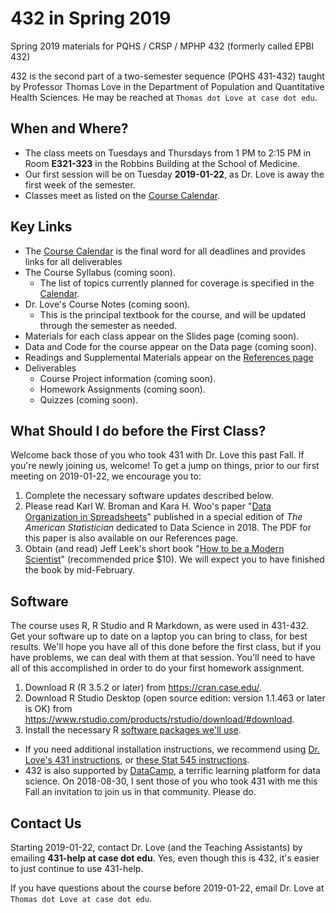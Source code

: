 # 432 in Spring 2019

Spring 2019 materials for PQHS / CRSP / MPHP 432 (formerly called EPBI 432)

432 is the second part of a two-semester sequence (PQHS 431-432) taught by Professor Thomas Love in the Department of Population and Quantitative Health Sciences. He may be reached at `Thomas dot Love at case dot edu`.

## When and Where?

- The class meets on Tuesdays and Thursdays from 1 PM to 2:15 PM in Room **E321-323** in the Robbins Building at the School of Medicine.
- Our first session will be on Tuesday **2019-01-22**, as Dr. Love is away the first week of the semester. 
- Classes meet as listed on the [Course Calendar](https://github.com/THOMASELOVE/432-2019/blob/master/calendar.md).

## Key Links

- The [Course Calendar](https://github.com/THOMASELOVE/432-2019/blob/master/calendar.md) is the final word for all deadlines and provides links for all deliverables
- The Course Syllabus (coming soon). 
    - The list of topics currently planned for coverage is specified in the [Calendar](https://github.com/THOMASELOVE/432-2019/blob/master/calendar.md).
- Dr. Love's Course Notes (coming soon). 
    - This is the principal textbook for the course, and will be updated through the semester as needed.
- Materials for each class appear on the Slides page (coming soon). 
- Data and Code for the course appear on the Data page (coming soon). 
- Readings and Supplemental Materials appear on the [References page](https://github.com/THOMASELOVE/2019-432/tree/master/references)
- Deliverables
    - Course Project information (coming soon). 
    - Homework Assignments (coming soon). 
    - Quizzes (coming soon). 

## What Should I do before the First Class?

Welcome back those of you who took 431 with Dr. Love this past Fall. If you're newly joining us, welcome! To get a jump on things, prior to our first meeting on 2019-01-22, we encourage you to:

1. Complete the necessary software updates described below. 
2. Please read Karl W. Broman and Kara H. Woo's paper "[Data Organization in Spreadsheets](https://doi.org/10.1080/00031305.2017.1375989)" published in a special edition of *The American Statistician* dedicated to Data Science in 2018. The PDF for this paper is also available on our References page.
3. Obtain (and read) Jeff Leek's short book "[How to be a Modern Scientist](https://leanpub.com/modernscientist)" (recommended price $10). We will expect you to have finished the book by mid-February.

## Software

The course uses R, R Studio and R Markdown, as were used in 431-432. Get your software up to date on a laptop you can bring to class, for best results. We'll hope you have all of this done before the first class, but if you have problems, we can deal with them at that session. You'll need to have all of this accomplished in order to do your first homework assignment.

1. Download R (R 3.5.2 or later) from https://cran.case.edu/.
2. Download R Studio Desktop (open source edition: version 1.1.463 or later is OK) from https://www.rstudio.com/products/rstudio/download/#download.
3. Install the necessary R [software packages we'll use](https://github.com/THOMASELOVE/2019-432/blob/master/PACKAGES.md).

- If you need additional installation instructions, we recommend using [Dr. Love's 431 instructions](https://github.com/THOMASELOVE/431-2018/tree/master/software), or [these Stat 545 instructions](https://stat545.com/block000_r-rstudio-install.html).
- 432 is also supported by [DataCamp](https://www.datacamp.com), a terrific learning platform for data science. On 2018-08-30, I sent those of you who took 431 with me this Fall an invitation to join us in that community. Please do.

## Contact Us

Starting 2019-01-22, contact Dr. Love (and the Teaching Assistants) by emailing **431-help at case dot edu**. Yes, even though this is 432, it's easier to just continue to use 431-help.

If you have questions about the course before 2019-01-22, email Dr. Love at `Thomas dot Love at case dot edu`.

